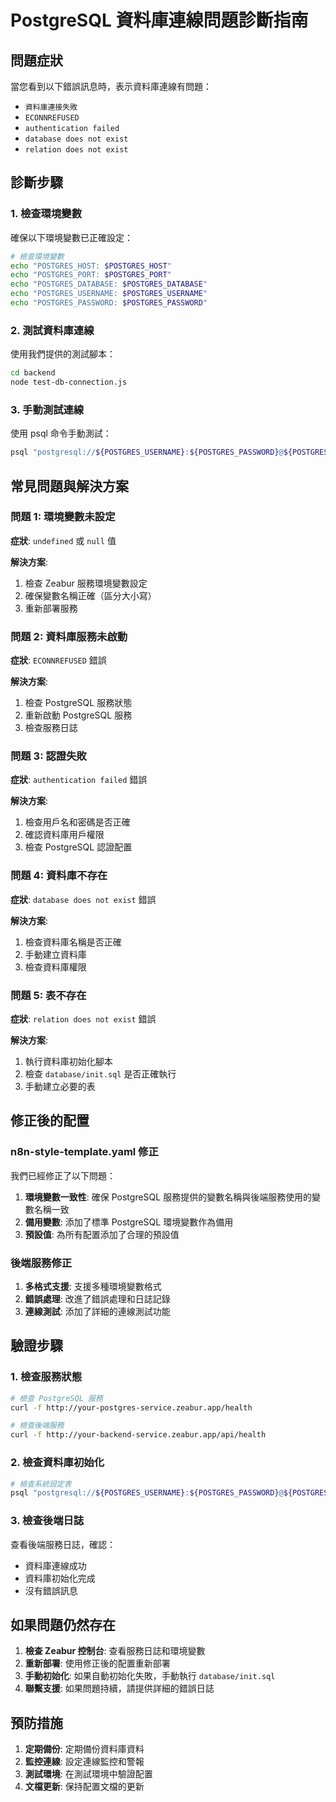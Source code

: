 # PostgreSQL 資料庫連線問題診斷指南

## 問題症狀

當您看到以下錯誤訊息時，表示資料庫連線有問題：

- `資料庫連接失敗`
- `ECONNREFUSED`
- `authentication failed`
- `database does not exist`
- `relation does not exist`

## 診斷步驟

### 1. 檢查環境變數

確保以下環境變數已正確設定：

```bash
# 檢查環境變數
echo "POSTGRES_HOST: $POSTGRES_HOST"
echo "POSTGRES_PORT: $POSTGRES_PORT"
echo "POSTGRES_DATABASE: $POSTGRES_DATABASE"
echo "POSTGRES_USERNAME: $POSTGRES_USERNAME"
echo "POSTGRES_PASSWORD: $POSTGRES_PASSWORD"
```

### 2. 測試資料庫連線

使用我們提供的測試腳本：

```bash
cd backend
node test-db-connection.js
```

### 3. 手動測試連線

使用 psql 命令手動測試：

```bash
psql "postgresql://${POSTGRES_USERNAME}:${POSTGRES_PASSWORD}@${POSTGRES_HOST}:${POSTGRES_PORT}/${POSTGRES_DATABASE}"
```

## 常見問題與解決方案

### 問題 1: 環境變數未設定

**症狀**: `undefined` 或 `null` 值

**解決方案**:
1. 檢查 Zeabur 服務環境變數設定
2. 確保變數名稱正確（區分大小寫）
3. 重新部署服務

### 問題 2: 資料庫服務未啟動

**症狀**: `ECONNREFUSED` 錯誤

**解決方案**:
1. 檢查 PostgreSQL 服務狀態
2. 重新啟動 PostgreSQL 服務
3. 檢查服務日誌

### 問題 3: 認證失敗

**症狀**: `authentication failed` 錯誤

**解決方案**:
1. 檢查用戶名和密碼是否正確
2. 確認資料庫用戶權限
3. 檢查 PostgreSQL 認證配置

### 問題 4: 資料庫不存在

**症狀**: `database does not exist` 錯誤

**解決方案**:
1. 檢查資料庫名稱是否正確
2. 手動建立資料庫
3. 檢查資料庫權限

### 問題 5: 表不存在

**症狀**: `relation does not exist` 錯誤

**解決方案**:
1. 執行資料庫初始化腳本
2. 檢查 `database/init.sql` 是否正確執行
3. 手動建立必要的表

## 修正後的配置

### n8n-style-template.yaml 修正

我們已經修正了以下問題：

1. **環境變數一致性**: 確保 PostgreSQL 服務提供的變數名稱與後端服務使用的變數名稱一致
2. **備用變數**: 添加了標準 PostgreSQL 環境變數作為備用
3. **預設值**: 為所有配置添加了合理的預設值

### 後端服務修正

1. **多格式支援**: 支援多種環境變數格式
2. **錯誤處理**: 改進了錯誤處理和日誌記錄
3. **連線測試**: 添加了詳細的連線測試功能

## 驗證步驟

### 1. 檢查服務狀態

```bash
# 檢查 PostgreSQL 服務
curl -f http://your-postgres-service.zeabur.app/health

# 檢查後端服務
curl -f http://your-backend-service.zeabur.app/api/health
```

### 2. 檢查資料庫初始化

```bash
# 檢查系統設定表
psql "postgresql://${POSTGRES_USERNAME}:${POSTGRES_PASSWORD}@${POSTGRES_HOST}:${POSTGRES_PORT}/${POSTGRES_DATABASE}" -c "SELECT * FROM system_settings;"
```

### 3. 檢查後端日誌

查看後端服務日誌，確認：
- 資料庫連線成功
- 資料庫初始化完成
- 沒有錯誤訊息

## 如果問題仍然存在

1. **檢查 Zeabur 控制台**: 查看服務日誌和環境變數
2. **重新部署**: 使用修正後的配置重新部署
3. **手動初始化**: 如果自動初始化失敗，手動執行 `database/init.sql`
4. **聯繫支援**: 如果問題持續，請提供詳細的錯誤日誌

## 預防措施

1. **定期備份**: 定期備份資料庫資料
2. **監控連線**: 設定連線監控和警報
3. **測試環境**: 在測試環境中驗證配置
4. **文檔更新**: 保持配置文檔的更新
